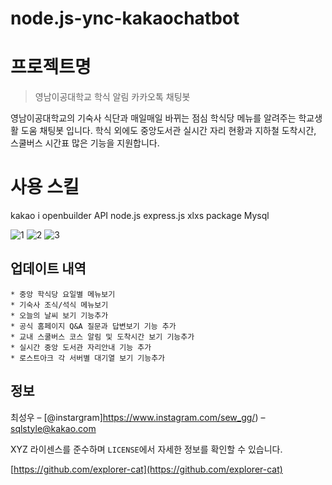 # node.js-ync-kakaochatbot


# 프로젝트명
> 영남이공대학교 학식 알림 카카오톡 채팅봇
>

영남이공대학교의 기숙사 식단과 매일매일 바뀌는 점심 학식당 메뉴를 알려주는 학교생활 도움 채팅봇 입니다.
학식 외에도 중앙도서관 실시간 자리 현황과 지하철 도착시간, 스쿨버스 시간표 많은 기능을 지원합니다.


# 사용 스킬
kakao i openbuilder API
node.js
express.js
xlxs package
Mysql


![1](https://user-images.githubusercontent.com/55500077/160238766-04834e2d-8f9b-49d5-aac8-5218b310d64f.png)
![2](https://user-images.githubusercontent.com/55500077/160238768-de2fa3f7-1191-43ce-b261-6f9763e9a1e8.png)
![3](https://user-images.githubusercontent.com/55500077/160238770-63e40623-2f62-40f0-977a-987d8f7ddccb.png)


## 업데이트 내역

    * 중앙 학식당 요일별 메뉴보기
    * 기숙사 조식/석식 메뉴보기
    * 오늘의 날씨 보기 기능추가
    * 공식 홈페이지 Q&A 질문과 답변보기 기능 추가
    * 교내 스쿨버스 코스 알림 및 도착시간 보기 기능추가
    * 실시간 중앙 도서관 자리안내 기능 추가
    * 로스트아크 각 서버별 대기열 보기 기능추가

## 정보

최성우 – [@instargram]https://www.instagram.com/sew_gg/) – sqlstyle@kakao.com

XYZ 라이센스를 준수하며 ``LICENSE``에서 자세한 정보를 확인할 수 있습니다.

[https://github.com/explorer-cat](https://github.com/explorer-cat)
